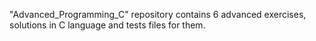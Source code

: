 "Advanced_Programming_C" repository contains 6 advanced exercises, solutions in C language and tests files for them.

